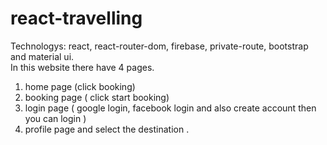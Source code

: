 # react-travelling

Technologys: react, react-router-dom, firebase, private-route, bootstrap and material ui. <br>
In this website there have 4 pages.
1. home page (click booking)
2. booking page ( click start booking)
3. login page ( google login, facebook login and also create account then you can login )
4. profile page and select the destination .
